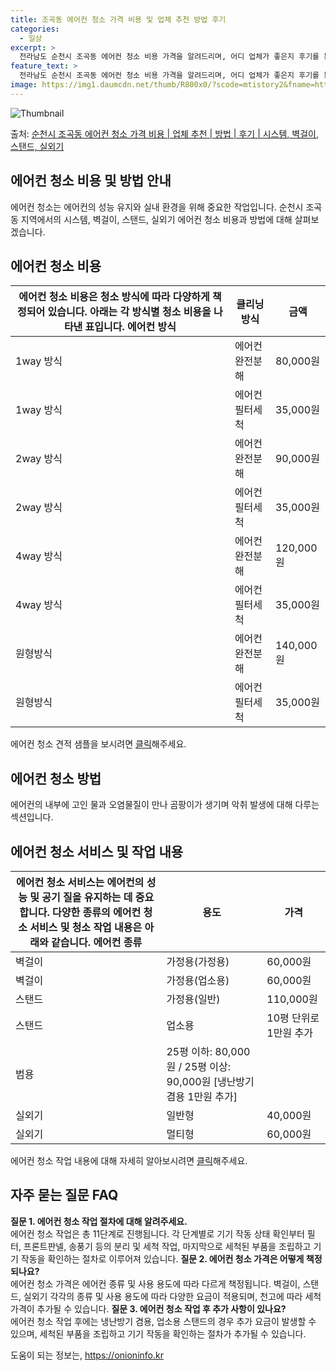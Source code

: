 ```yaml
---
title: 조곡동 에어컨 청소 가격 비용 및 업체 추천 방법 후기
categories:
  - 일상
excerpt: >
  전라남도 순천시 조곡동 에어컨 청소 비용 가격을 알려드리며, 어디 업체가 좋은지 후기를 통해 알아보겠습니다. 현재 글에서는 시스템, 벽걸이, 스탠드, 실외기 각각에 대해 청소 비용이 나와 있으니 참고하시면 되겠습니다. 에어컨 분해 청소 방법 보기 👈 클릭셀프 에어컨 청소 방법 보기👈 클릭순천시 조곡동 에어컨 청소 비용시스템에어컨 방식클리닝방식금액1way 방식에어컨 완전분해80,000원1way 방식에어컨 필터세척35,000원2way 방식에어컨 완전분해90,000원2way 방식에어컨 필터세척35,000원4way 방식에어컨 완전분해120,000원4way 방식에어컨 필터세척35,000원원형방식에어컨 완전분해140,000원원형방식에어컨 필터세척35,000원에어컨 청소 견적 샘플 보기 👈 클릭에어컨 냄새의 원인에어..
feature_text: >
  전라남도 순천시 조곡동 에어컨 청소 비용 가격을 알려드리며, 어디 업체가 좋은지 후기를 통해 알아보겠습니다. 현재 글에서는 시스템, 벽걸이, 스탠드, 실외기 각각에 대해 청소 비용이 나와 있으니 참고하시면 되겠습니다. 에어컨 분해 청소 방법 보기 👈 클릭셀프 에어컨 청소 방법 보기👈 클릭순천시 조곡동 에어컨 청소 비용시스템에어컨 방식클리닝방식금액1way 방식에어컨 완전분해80,000원1way 방식에어컨 필터세척35,000원2way 방식에어컨 완전분해90,000원2way 방식에어컨 필터세척35,000원4way 방식에어컨 완전분해120,000원4way 방식에어컨 필터세척35,000원원형방식에어컨 완전분해140,000원원형방식에어컨 필터세척35,000원에어컨 청소 견적 샘플 보기 👈 클릭에어컨 냄새의 원인에어..
image: https://img1.daumcdn.net/thumb/R800x0/?scode=mtistory2&fname=https%3A%2F%2Fblog.kakaocdn.net%2Fdn%2FbFR3kr%2FbtsHxfH5QkB%2FpRlIhFH2TevFx5YY0pv4jk%2Fimg.webp
---
```


![Thumbnail](https://img1.daumcdn.net/thumb/R800x0/?scode=mtistory2&fname=https%3A%2F%2Fblog.kakaocdn.net%2Fdn%2FbFR3kr%2FbtsHxfH5QkB%2FpRlIhFH2TevFx5YY0pv4jk%2Fimg.webp)

<p>출처: <a href="https://onioninfo.kr/entry/%EC%88%9C%EC%B2%9C%EC%8B%9C-%EC%A1%B0%EA%B3%A1%EB%8F%99-%EC%97%90%EC%96%B4%EC%BB%A8-%EC%B2%AD%EC%86%8C-%EA%B0%80%EA%B2%A9-%EB%B9%84%EC%9A%A9-%EC%97%85%EC%B2%B4-%EC%B6%94%EC%B2%9C-%EB%B0%A9%EB%B2%95-%ED%9B%84%EA%B8%B0-%EC%8B%9C%EC%8A%A4%ED%85%9C-%EB%B2%BD%EA%B1%B8%EC%9D%B4-%EC%8A%A4%ED%83%A0%EB%93%9C-%EC%8B%A4%EC%99%B8%EA%B8%B0" rel="dofollow">순천시 조곡동 에어컨 청소 가격 비용 | 업체 추천 | 방법 | 후기 | 시스템, 벽걸이, 스탠드, 실외기</a> </p>

## 에어컨 청소 비용 및 방법 안내



에어컨 청소는 에어컨의 성능 유지와 실내 환경을 위해 중요한 작업입니다. 순천시 조곡동 지역에서의 시스템, 벽걸이, 스탠드, 실외기 에어컨
청소 비용과 방법에 대해 살펴보겠습니다.



## 에어컨 청소 비용

에어컨 청소 비용은 청소 방식에 따라 다양하게 책정되어 있습니다. 아래는 각 방식별 청소 비용을 나타낸 표입니다.  **에어컨 방식** | **클리닝방식** | **금액**  
---|---|---  
1way 방식 | 에어컨 완전분해 | 80,000원  
1way 방식 | 에어컨 필터세척 | 35,000원  
2way 방식 | 에어컨 완전분해 | 90,000원  
2way 방식 | 에어컨 필터세척 | 35,000원  
4way 방식 | 에어컨 완전분해 | 120,000원  
4way 방식 | 에어컨 필터세척 | 35,000원  
원형방식 | 에어컨 완전분해 | 140,000원  
원형방식 | 에어컨 필터세척 | 35,000원  
에어컨 청소 견적 샘플을 보시려면 [클릭](여기에_링크_삽입)해주세요.

## **에어컨 청소 방법**

에어컨의 내부에 고인 물과 오염물질이 만나 곰팡이가 생기며 악취 발생에 대해 다루는 섹션입니다.

## 에어컨 청소 서비스 및 작업 내용

에어컨 청소 서비스는 에어컨의 성능 및 공기 질을 유지하는 데 중요합니다. 다양한 종류의 에어컨 청소 서비스 및 청소 작업 내용은 아래와 같습니다.  **에어컨 종류** | **용도** | **가격**  
---|---|---  
벽걸이 | 가정용(가정용) | 60,000원  
벽걸이 | 가정용(업소용) | 60,000원  
스탠드 | 가정용(일반) | 110,000원  
스탠드 | 업소용 | 10평 단위로 1만원 추가  
범용 | 25평 이하: 80,000원 / 25평 이상: 90,000원 [냉난방기 겸용 1만원 추가]  
실외기 | 일반형 | 40,000원  
실외기 | 멀티형 | 60,000원  
에어컨 청소 작업 내용에 대해 자세히 알아보시려면 [클릭](여기에_링크_삽입)해주세요.

## 자주 묻는 질문 FAQ

**질문 1. 에어컨 청소 작업 절차에 대해 알려주세요.**  
에어컨 청소 작업은 총 11단계로 진행됩니다. 각 단계별로 기기 작동 상태 확인부터 필터, 프론트판넬, 송풍기 등의 분리 및 세척 작업,
마지막으로 세척된 부품을 조립하고 기기 작동을 확인하는 절차로 이루어져 있습니다. **질문 2. 에어컨 청소 가격은 어떻게 책정되나요?**  
에어컨 청소 가격은 에어컨 종류 및 사용 용도에 따라 다르게 책정됩니다. 벽걸이, 스탠드, 실외기 각각의 종류 및 사용 용도에 따라 다양한
요금이 적용되며, 천고에 따라 세척 가격이 추가될 수 있습니다. **질문 3. 에어컨 청소 작업 후 추가 사항이 있나요?**  
에어컨 청소 작업 후에는 냉난방기 겸용, 업소용 스탠드의 경우 추가 요금이 발생할 수 있으며, 세척된 부품을 조립하고 기기 작동을 확인하는
절차가 추가될 수 있습니다.



 

도움이 되는 정보는, <a href="https://onioninfo.kr" rel="dofollow">https://onioninfo.kr</a>


